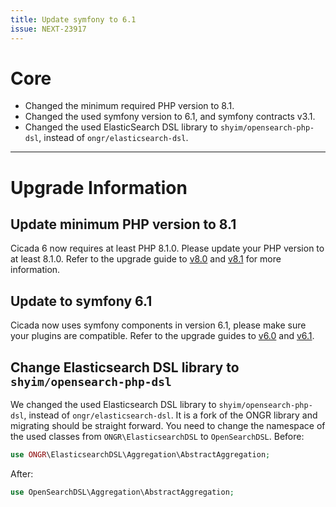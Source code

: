 ```yaml
---
title: Update symfony to 6.1
issue: NEXT-23917
---
```

# Core
* Changed the minimum required PHP version to 8.1.
* Changed the used symfony version to 6.1, and symfony contracts v3.1.
* Changed the used ElasticSearch DSL library to `shyim/opensearch-php-dsl`, instead of `ongr/elasticsearch-dsl`.
___ 
# Upgrade Information
## Update minimum PHP version to 8.1
Cicada 6 now requires at least PHP 8.1.0. Please update your PHP version to at least 8.1.0.
Refer to the upgrade guide to [v8.0](https://www.php.net/manual/en/migration80.php) and [v8.1](https://www.php.net/manual/en/migration81.php) for more information.
## Update to symfony 6.1
Cicada now uses symfony components in version 6.1, please make sure your plugins are compatible.
Refer to the upgrade guides to [v6.0](https://github.com/symfony/symfony/blob/6.2/UPGRADE-6.0.md) and [v6.1](https://github.com/symfony/symfony/blob/6.2/UPGRADE-6.1.md).
## Change Elasticsearch DSL library to `shyim/opensearch-php-dsl`
We changed the used Elasticsearch DSL library to `shyim/opensearch-php-dsl`, instead of `ongr/elasticsearch-dsl`.
It is a fork of the ONGR library and migrating should be straight forward. You need to change the namespace of the used classes from `ONGR\ElasticsearchDSL` to `OpenSearchDSL`.
Before:
```php
use ONGR\ElasticsearchDSL\Aggregation\AbstractAggregation;
```
After:
```php
use OpenSearchDSL\Aggregation\AbstractAggregation;
```
